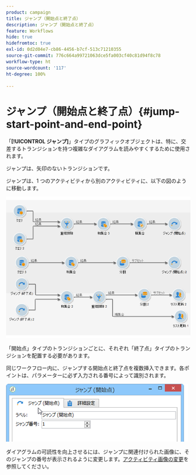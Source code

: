 ```yaml
---
product: campaign
title: ジャンプ（開始点と終了点）
description: ジャンプ（開始点と終了点）
feature: Workflows
hide: true
hidefromtoc: true
exl-id: 0d2d04e7-cb86-4456-b7cf-513c71210355
source-git-commit: 776c664a99721063dce5fa003cf40c81d94f8c78
workflow-type: ht
source-wordcount: '117'
ht-degree: 100%

---
```


# ジャンプ（開始点と終了点）{#jump-start-point-and-end-point}



「**[!UICONTROL ジャンプ]**」タイプのグラフィックオブジェクトは、特に、交差するトランジションを持つ複雑なダイアグラムを読みやすくするために使用されます。

ジャンプは、矢印のないトランジションです。

ジャンプは、1 つのアクティビティから別のアクティビティに、以下の図のように移動します。

![](assets/s_user_segmentation_jump_sample.png)

「開始点」タイプのトランジションごとに、それぞれ「終了点」タイプのトランジションを配置する必要があります。

同じワークフロー内に、ジャンプする開始点と終了点を複数挿入できます。各ポイントは、パラメーターに必ず入力される番号によって識別されます。

![](assets/s_user_segmentation_jump_in.png)

ダイアグラムの可読性を向上させるには、ジャンプに関連付けられた画像に、そのジャンプの番号が表示されるように変更します。[アクティビティ画像の変更](managing-activity-images.md)を参照してください。
